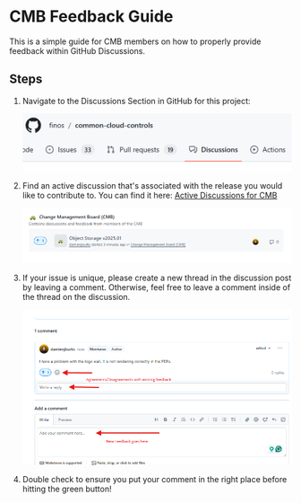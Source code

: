 # CMB Feedback Guide

This is a simple guide for CMB members on how to properly provide feedback within GitHub Discussions.

## Steps

1. Navigate to the Discussions Section in GitHub for this project:

   ![Discussions Tab](../imgs/image-1.png)

1. Find an active discussion that's associated with the release you would like to contribute to. You can find it here: [Active Discussions for CMB](https://github.com/finos/common-cloud-controls/discussions/categories/change-management-board-cmb?discussions_q=is%3Aopen+category%3A%22Change+Management+Board+%28CMB%29%22)

   ![CMB Discussion Category with Posts](../imgs/image-2.png)

1. If your issue is unique, please create a new thread in the discussion post by leaving a comment. Otherwise, feel free to leave a comment inside of the thread on the discussion.

   ![Service Comments for Discussion](../imgs/image-3.png)

1. Double check to ensure you put your comment in the right place before hitting the green button!
